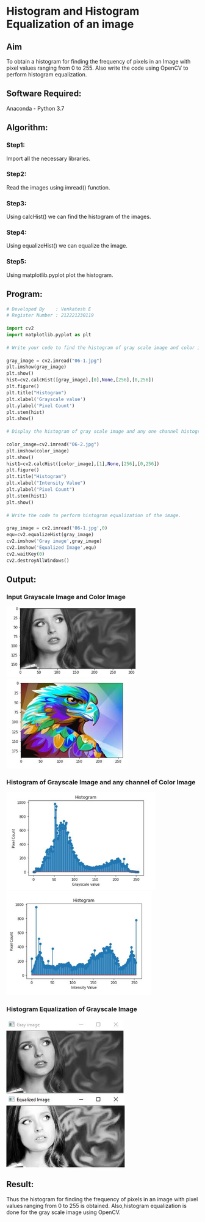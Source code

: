 # Histogram and Histogram Equalization of an image
## Aim
To obtain a histogram for finding the frequency of pixels in an Image with pixel values ranging from 0 to 255. Also write the code using OpenCV to perform histogram equalization.

## Software Required:
Anaconda - Python 3.7

## Algorithm:
### Step1:
Import all the necessary libraries.
### Step2:
Read the images using imread() function.
### Step3:
Using calcHist() we can find the histogram of the images.
### Step4:
Using equalizeHist() we can equalize the image.
### Step5:
Using matplotlib.pyplot plot the histogram.
## Program:
```python
# Developed By    : Venkatesh E
# Register Number : 212221230119

import cv2
import matplotlib.pyplot as plt

# Write your code to find the histogram of gray scale image and color image channels.

gray_image = cv2.imread("06-1.jpg")
plt.imshow(gray_image)
plt.show()
hist=cv2.calcHist([gray_image],[0],None,[256],[0,256])
plt.figure()
plt.title("Histogram")
plt.xlabel('Grayscale value')
plt.ylabel('Pixel Count')
plt.stem(hist)
plt.show()

# Display the histogram of gray scale image and any one channel histogram from color image

color_image=cv2.imread("06-2.jpg")
plt.imshow(color_image)
plt.show()
hist1=cv2.calcHist([color_image],[1],None,[256],[0,256])
plt.figure()
plt.title("Histogram")
plt.xlabel("Intensity Value")
plt.ylabel("Pixel Count")
plt.stem(hist1)
plt.show()

# Write the code to perform histogram equalization of the image.

gray_image = cv2.imread('06-1.jpg',0)
equ=cv2.equalizeHist(gray_image)
cv2.imshow('Gray image',gray_image)
cv2.imshow('Equalized Image',equ)
cv2.waitKey(0)
cv2.destroyAllWindows()
```
## Output:
### Input Grayscale Image and Color Image
![Grayscale](1.JPG)
![Color](2.JPG)
### Histogram of Grayscale Image and any channel of Color Image
![Grayscale](3.JPG)
![Color](4.JPG)
### Histogram Equalization of Grayscale Image
![](5.JPG)
![](6.JPG)
## Result: 
Thus the histogram for finding the frequency of pixels in an image with pixel values ranging from 0 to 255 is obtained. Also,histogram equalization is done for the gray scale image using OpenCV.

